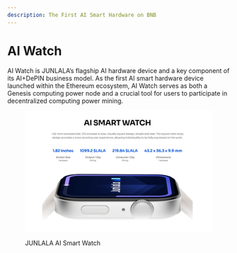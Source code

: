 ```yaml
---
description: The First AI Smart Hardware on BNB
---
```


# AI Watch

AI Watch is JUNLALA’s flagship AI hardware device and a key component of its AI+DePIN business model. As the first AI smart hardware device launched within the Ethereum ecosystem, AI Watch serves as both a Genesis computing power node and a crucial tool for users to participate in decentralized computing power mining.

<figure><img src="../.gitbook/assets/1728987142467.jpg" alt=""><figcaption><p>JUNLALA AI Smart Watch</p></figcaption></figure>

